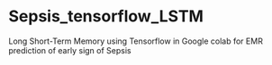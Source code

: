 # Sepsis_tensorflow_LSTM
Long Short-Term Memory using Tensorflow in Google colab for EMR prediction of early sign of Sepsis
